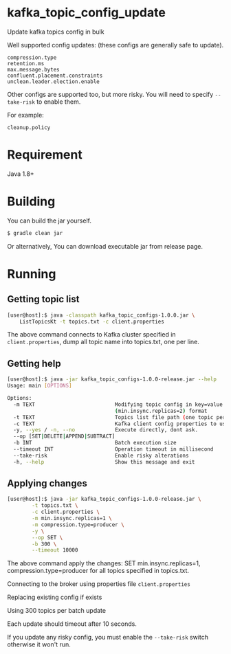 # kafka_topic_config_update
Update kafka topics config in bulk

Well supported config updates: (these configs are generally safe to update).
```
compression.type
retention.ms
max.message.bytes
confluent.placement.constraints
unclean.leader.election.enable
```

Other configs are supported too, but more risky. You will need to specify `--take-risk` to enable them.

For example:
```
cleanup.policy
```

# Requirement
Java 1.8+

# Building

You can build the jar yourself.
```sh
$ gradle clean jar
```

Or alternatively, You can download executable jar from release page.

# Running

## Getting topic list
```sh
[user@host]:$ java -classpath kafka_topic_configs-1.0.0.jar \
	ListTopicsKt -t topics.txt -c client.properties
```

The above command connects to Kafka cluster specified in `client.properties`, dump all topic name into topics.txt, one per line.

## Getting help
```sh
[user@host]:$ java -jar kafka_topic_configs-1.0.0-release.jar --help
Usage: main [OPTIONS]

Options:
  -m TEXT                          Modifying topic config in key=value
                                   (min.insync.replicas=2) format
  -t TEXT                          Topics list file path (one topic per line)
  -c TEXT                          Kafka client config properties to use
  -y, --yes / -n, --no             Execute directly, dont ask.
  --op [SET|DELETE|APPEND|SUBTRACT]
  -b INT                           Batch execution size
  --timeout INT                    Operation timeout in millisecond
  --take-risk                      Enable risky alterations
  -h, --help                       Show this message and exit
```
## Applying changes
```sh
[user@host]:$ java -jar kafka_topic_configs-1.0.0-release.jar \
 		-t topics.txt \
		-c client.properties \
		-m min.insync.replicas=1 \
		-m compression.type=producer \
		-y \
		--op SET \
		-b 300 \
		--timeout 10000 
```

The above command apply the changes: SET min.insync.replicas=1, compression.type=producer for all topics specified in topics.txt.

Connecting to the broker using properties file `client.properties`

Replacing existing config if exists

Using 300 topics per batch update

Each update should timeout after 10 seconds.

If you update any risky config, you must enable the `--take-risk` switch otherwise it won't run.


